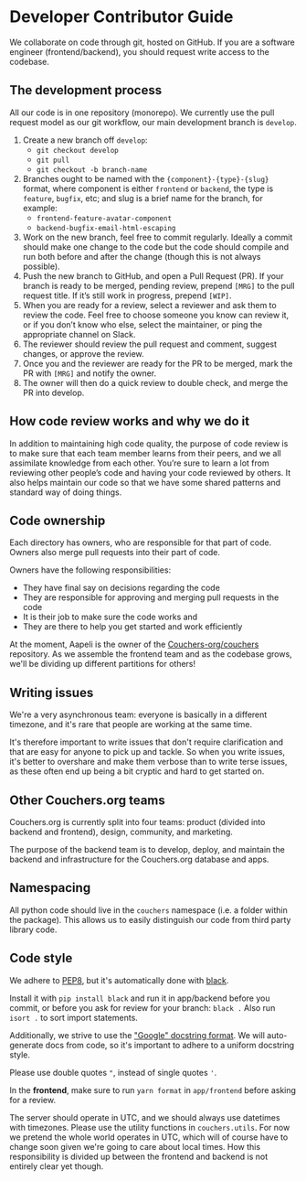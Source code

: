 # Developer Contributor Guide

We collaborate on code through git, hosted on GitHub. If you are a software engineer (frontend/backend), you should request write access to the codebase.

## The development process

All our code is in one repository (monorepo). We currently use the pull request model as our git workflow, our main development branch is `develop`.

1. Create a new branch off `develop`:
    - `git checkout develop`
    - `git pull`
    - `git checkout -b branch-name`
2. Branches ought to be named with the `{component}-{type}-{slug}` format, where component is either `frontend` or `backend`, the type is `feature`, `bugfix`, etc; and slug is a brief name for the branch, for example:
    - `frontend-feature-avatar-component`
    - `backend-bugfix-email-html-escaping`
3. Work on the new branch, feel free to commit regularly. Ideally a commit should make one change to the code but the code should compile and run both before and after the change (though this is not always possible).
4. Push the new branch to GitHub, and open a Pull Request (PR). If your branch is ready to be merged, pending review, prepend `[MRG]` to the pull request title. If it’s still work in progress, prepend `[WIP]`.
5. When you are ready for a review, select a reviewer and ask them to review the code. Feel free to choose someone you know can review it, or if you don’t know who else, select the maintainer, or ping the appropriate channel on Slack.
6. The reviewer should review the pull request and comment, suggest changes, or approve the review.
7. Once you and the reviewer are ready for the PR to be merged, mark the PR with `[MRG]` and notify the owner.
8. The owner will then do a quick review to double check, and merge the PR into develop.

## How code review works and why we do it

In addition to maintaining high code quality, the purpose of code review is to make sure that each team member learns from their peers, and we all assimilate knowledge from each other. You’re sure to learn a lot from reviewing other people’s code and having your code reviewed by others. It also helps maintain our code so that we have some shared patterns and standard way of doing things.

## Code ownership

Each directory has owners, who are responsible for that part of code. Owners also merge pull requests into their part of code.

Owners have the following responsibilities:
* They have final say on decisions regarding the code
* They are responsible for approving and merging pull requests in the code
* It is their job to make sure the code works and 
* They are there to help you get started and work efficiently

At the moment, Aapeli is the owner of the [Couchers-org/couchers](https://github.com/Couchers-org/couchers) repository. As we assemble the frontend team and as the codebase grows, we'll be dividing up different partitions for others!

<!-- To find the owner of a directory, look for the OWNERS file. If it’s not present, look in the parent directory, etc. Continue until you find the owner.

TODO(aapeli): add OWNERS files on git -->

## Writing issues

We're a very asynchronous team: everyone is basically in a different timezone, and it's rare that people are working at the same time.

It's therefore important to write issues that don't require clarification and that are easy for anyone to pick up and tackle. So when you write issues, it's better to overshare and make them verbose than to write terse issues, as these often end up being a bit cryptic and hard to get started on.

## Other Couchers.org teams

Couchers.org is currently split into four teams: product (divided into backend and frontend), design, community, and marketing.

The purpose of the backend team is to develop, deploy, and maintain the backend and infrastructure for the Couchers.org database and apps.

## Namespacing

All python code should live in the `couchers` namespace (i.e. a folder within the package). This allows us to easily distinguish our code from third party library code.

## Code style

We adhere to [PEP8](https://www.python.org/dev/peps/pep-0008/), but it's automatically done with [black](https://github.com/psf/black).

Install it with `pip install black` and run it in app/backend before
you commit, or before you ask for review for your branch: `black .`
Also run `isort .` to sort import statements.

Additionally, we strive to use the ["Google" docstring format](https://sphinxcontrib-napoleon.readthedocs.io/en/latest/example_google.html). We will auto-generate docs from code, so it's important to adhere to a uniform docstring style.

Please use double quotes `"`, instead of single quotes `'`.

In the **frontend**, make sure to run `yarn format` in `app/frontend` before asking for a review.

The server should operate in UTC, and we should always use datetimes with timezones. Please use the utility functions in `couchers.utils`. For now we pretend the whole world operates in UTC, which will of course have to change soon given we're going to care about local times. How this responsibility is divided up between the frontend and backend is not entirely clear yet though.

